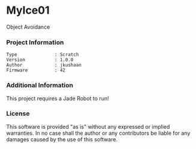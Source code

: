 MyIce01
================

Object Avoidance

### Project Information
```
Type              : Scratch
Version           : 1.0.0
Author            : jkushaan
Firmware          : 42
```

### Additional Information
This project requires a Jade Robot to run!

### License
This software is provided "as is" without any expressed or implied warranties.  In no case shall the author or any contributors be liable for any damages caused by the use of this software.

